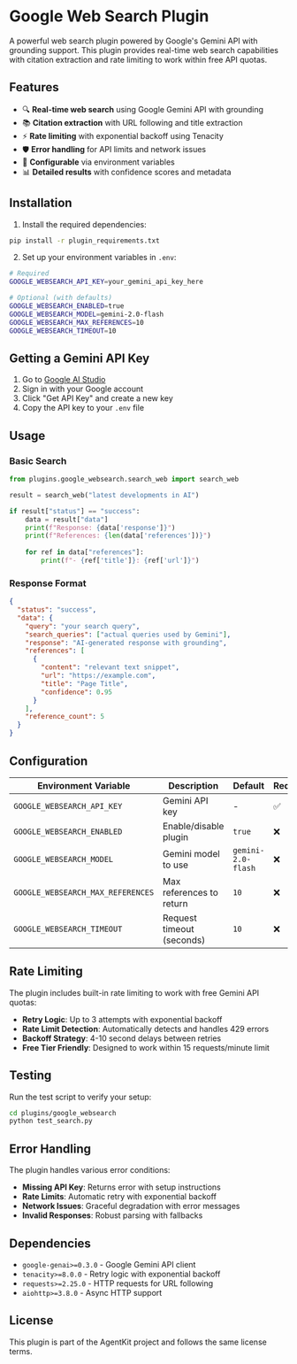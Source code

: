 # Google Web Search Plugin

A powerful web search plugin powered by Google's Gemini API with grounding support. This plugin provides real-time web search capabilities with citation extraction and rate limiting to work within free API quotas.

## Features

- 🔍 **Real-time web search** using Google Gemini API with grounding
- 📚 **Citation extraction** with URL following and title extraction
- ⚡ **Rate limiting** with exponential backoff using Tenacity
- 🛡️ **Error handling** for API limits and network issues
- 🔧 **Configurable** via environment variables
- 📊 **Detailed results** with confidence scores and metadata

## Installation

1. Install the required dependencies:
```bash
pip install -r plugin_requirements.txt
```

2. Set up your environment variables in `.env`:
```bash
# Required
GOOGLE_WEBSEARCH_API_KEY=your_gemini_api_key_here

# Optional (with defaults)
GOOGLE_WEBSEARCH_ENABLED=true
GOOGLE_WEBSEARCH_MODEL=gemini-2.0-flash
GOOGLE_WEBSEARCH_MAX_REFERENCES=10
GOOGLE_WEBSEARCH_TIMEOUT=10
```

## Getting a Gemini API Key

1. Go to [Google AI Studio](https://aistudio.google.com/)
2. Sign in with your Google account
3. Click "Get API Key" and create a new key
4. Copy the API key to your `.env` file

## Usage

### Basic Search
```python
from plugins.google_websearch.search_web import search_web

result = search_web("latest developments in AI")

if result["status"] == "success":
    data = result["data"]
    print(f"Response: {data['response']}")
    print(f"References: {len(data['references'])}")
    
    for ref in data["references"]:
        print(f"- {ref['title']}: {ref['url']}")
```

### Response Format
```json
{
  "status": "success",
  "data": {
    "query": "your search query",
    "search_queries": ["actual queries used by Gemini"],
    "response": "AI-generated response with grounding",
    "references": [
      {
        "content": "relevant text snippet",
        "url": "https://example.com",
        "title": "Page Title",
        "confidence": 0.95
      }
    ],
    "reference_count": 5
  }
}
```

## Configuration

| Environment Variable | Description | Default | Required |
|---------------------|-------------|---------|----------|
| `GOOGLE_WEBSEARCH_API_KEY` | Gemini API key | - | ✅ |
| `GOOGLE_WEBSEARCH_ENABLED` | Enable/disable plugin | `true` | ❌ |
| `GOOGLE_WEBSEARCH_MODEL` | Gemini model to use | `gemini-2.0-flash` | ❌ |
| `GOOGLE_WEBSEARCH_MAX_REFERENCES` | Max references to return | `10` | ❌ |
| `GOOGLE_WEBSEARCH_TIMEOUT` | Request timeout (seconds) | `10` | ❌ |

## Rate Limiting

The plugin includes built-in rate limiting to work with free Gemini API quotas:

- **Retry Logic**: Up to 3 attempts with exponential backoff
- **Rate Limit Detection**: Automatically detects and handles 429 errors
- **Backoff Strategy**: 4-10 second delays between retries
- **Free Tier Friendly**: Designed to work within 15 requests/minute limit

## Testing

Run the test script to verify your setup:

```bash
cd plugins/google_websearch
python test_search.py
```

## Error Handling

The plugin handles various error conditions:

- **Missing API Key**: Returns error with setup instructions
- **Rate Limits**: Automatic retry with exponential backoff
- **Network Issues**: Graceful degradation with error messages
- **Invalid Responses**: Robust parsing with fallbacks

## Dependencies

- `google-genai>=0.3.0` - Google Gemini API client
- `tenacity>=8.0.0` - Retry logic with exponential backoff
- `requests>=2.25.0` - HTTP requests for URL following
- `aiohttp>=3.8.0` - Async HTTP support

## License

This plugin is part of the AgentKit project and follows the same license terms. 